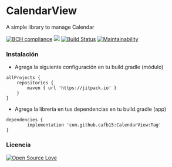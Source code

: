 # CalendarView
A simple library to manage Calendar

[![BCH compliance](https://bettercodehub.com/edge/badge/cafb15/CalendarView?branch=master)](https://bettercodehub.com/)  [![](https://jitpack.io/v/cafb15/CalendarView.svg)](https://jitpack.io/#cafb15/CalendarView)  [![Build Status](https://travis-ci.org/cafb15/CalendarView.svg?branch=master)](https://travis-ci.org/cafb15/CalendarView)  [![Maintainability](https://api.codeclimate.com/v1/badges/e90688f07aa0761d9e41/maintainability)](https://codeclimate.com/github/cafb15/CalendarView/maintainability)

### Instalación
 * Agrega la siguiente configuración en tu build.gradle (módulo)
 ```
 allProjects {
     repositories {
         maven { url 'https://jitpack.io' }
     }
 }
 ```
 
 * Agrega la librería en tus dependencias en tu build.gradle (app)
 ```
 dependencies {
         implementation 'com.github.cafb15:CalendarView:Tag'
 }
 ```

### Licencia
[![Open Source Love](https://badges.frapsoft.com/os/mit/mit.svg?v=102)](https://codeclimate.com/github/cafb15/CalendarView)
